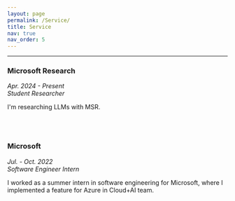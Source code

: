 ```yaml
---
layout: page
permalink: /Service/
title: Service
nav: true
nav_order: 5
---
```

<!-- <h1><strong>Internships</strong></h1> -->

---
<h3><strong>Microsoft Research</strong></h3>
<em>Apr. 2024 - Present</em><br>
<em>Student Researcher</em>
<p>I'm researching LLMs with MSR.</p>
<br/><br/>

<h3><strong>Microsoft</strong></h3>
<em>Jul. - Oct. 2022</em><br>
<em>Software Engineer Intern</em>
<p>I worked as a summer intern in software engineering for Microsoft, where I implemented a feature for Azure in Cloud+AI team.</p>
<br/><br/>
